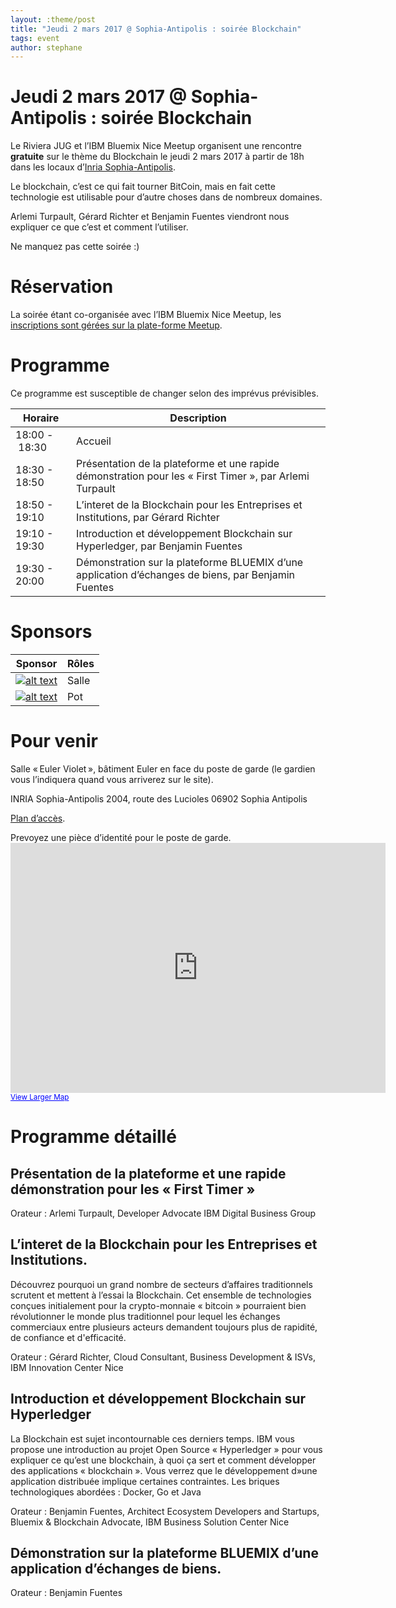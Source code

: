 ```yaml
---
layout: :theme/post
title: "Jeudi 2 mars 2017 @ Sophia-Antipolis : soirée Blockchain"
tags: event
author: stephane
---
```


# Jeudi 2 mars 2017 @ Sophia-Antipolis : soirée Blockchain

Le Riviera JUG et l’IBM Bluemix Nice Meetup organisent une rencontre **gratuite** sur le thème du Blockchain le jeudi 2 mars 2017 à partir de 18h dans les locaux d’[Inria Sophia-Antipolis](http://maps.google.fr/maps?f=q&source=s_q&hl=en&geocode=&q=inria,+sophia-antipolis&sll=47.15984,2.988281&sspn=20.81297,46.757813&ie=UTF8&t=h&ll=43.616722,7.067868&spn=0.005406,0.011415&z=17&iwloc=A).

Le blockchain, c’est ce qui fait tourner BitCoin, mais en fait cette technologie est utilisable pour d’autre choses dans de nombreux domaines.

Arlemi Turpault, Gérard Richter et Benjamin Fuentes viendront nous expliquer ce que c’est et comment l’utiliser.

Ne manquez pas cette soirée :)

# Réservation

La soirée étant co-organisée avec l’IBM Bluemix Nice Meetup, les [inscriptions sont gérées sur la plate-forme Meetup](https://www.meetup.com/fr-FR/IBM-Bluemix-Nice-Meetup/events/237556281/?eventId=237556281).

# Programme

<div class='warning'>Ce programme est susceptible de changer selon des imprévus prévisibles.</div>

|Horaire|Description|
|---|---|
|18:00 - 18:30|Accueil|
|18:30 - 18:50|Présentation de la plateforme et une rapide démonstration pour les « First Timer », par Arlemi Turpault|
|18:50 - 19:10|L’interet de la Blockchain pour les Entreprises et Institutions, par Gérard Richter|
|19:10 - 19:30|Introduction et développement Blockchain sur Hyperledger, par Benjamin Fuentes|
|19:30 - 20:00|Démonstration sur la plateforme BLUEMIX d’une application d’échanges de biens, par Benjamin Fuentes|

# Sponsors

|Sponsor|Rôles|
|---|---|
|[![alt text]({site.page('Sponsors/index.md').image('inria-2-150px.png')})](http://www.inria.fr/sophia)  | Salle|
|[![alt text]({site.page('Sponsors/index.md').image('ibm-150.png')})](https://www.ibm.com/fr-fr)  | Pot|

# Pour venir

Salle « Euler Violet », bâtiment Euler en face du poste de garde (le gardien vous l’indiquera quand vous arriverez sur le site).

INRIA Sophia-Antipolis
2004, route des Lucioles
06902 Sophia Antipolis

[Plan d’accès](http://www-sop.inria.fr/presentation/data/plan_sophia.jpg).

<div class='warning'>Prevoyez une pièce d’identité pour le poste de garde.</div>

<iframe width="600" height="400" frameborder="0" scrolling="no" marginheight="0" marginwidth="0" src="http://maps.google.fr/maps?f=q&amp;source=s_q&amp;hl=en&amp;geocode=&amp;q=inria,+sophia-antipolis&amp;sll=47.15984,2.988281&amp;sspn=20.81297,46.757813&amp;ie=UTF8&amp;t=h&amp;ll=43.626819,7.071934&amp;spn=0.005406,0.011415&amp;z=14&amp;iwloc=A&amp;cid=556043547175134685&amp;output=embed"></iframe><br /><small><a href="http://maps.google.fr/maps?f=q&amp;source=embed&amp;hl=en&amp;geocode=&amp;q=inria,+sophia-antipolis&amp;sll=47.15984,2.988281&amp;sspn=20.81297,46.757813&amp;ie=UTF8&amp;t=h&amp;ll=43.626819,7.071934&amp;spn=0.005406,0.011415&amp;z=14&amp;iwloc=A&amp;cid=556043547175134685" style="color:#0000FF;text-align:left">View Larger Map</a></small>

# Programme détaillé

## Présentation de la plateforme et une rapide démonstration pour les « First Timer »

Orateur : Arlemi Turpault, Developer Advocate IBM Digital Business Group

## L’interet de la Blockchain pour les Entreprises et Institutions.

Découvrez pourquoi un grand nombre de secteurs d’affaires traditionnels scrutent et mettent à l’essai la Blockchain. Cet ensemble de technologies conçues initialement pour la crypto-monnaie « bitcoin » pourraient bien révolutionner le monde plus traditionnel pour lequel les échanges commerciaux entre plusieurs acteurs demandent toujours plus de rapidité, de confiance et d'efficacité.

Orateur : Gérard Richter, Cloud Consultant, Business Development & ISVs, IBM Innovation Center Nice

## Introduction et développement Blockchain sur Hyperledger

La Blockchain est sujet incontournable ces derniers temps. IBM vous propose une introduction au projet Open Source « Hyperledger » pour vous expliquer ce qu’est une blockchain, à quoi ça sert et comment développer des applications « blockchain ». Vous verrez que le développement d»une application distribuée implique certaines contraintes. Les briques technologiques abordées : Docker, Go et Java

Orateur : Benjamin Fuentes, Architect Ecosystem Developers and Startups, Bluemix & Blockchain Advocate, IBM Business Solution Center Nice

## Démonstration sur la plateforme BLUEMIX d’une application d’échanges de biens.

Orateur : Benjamin Fuentes
